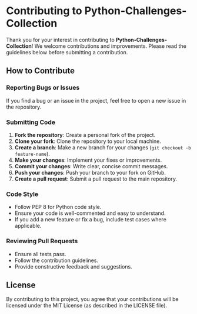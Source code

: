 # Contributing to Python-Challenges-Collection

Thank you for your interest in contributing to **Python-Challenges-Collection**! We welcome contributions and improvements. Please read the guidelines below before submitting a contribution.

## How to Contribute

### Reporting Bugs or Issues
If you find a bug or an issue in the project, feel free to open a new issue in the repository.

### Submitting Code
1. **Fork the repository**: Create a personal fork of the project.
2. **Clone your fork**: Clone the repository to your local machine.
3. **Create a branch**: Make a new branch for your changes (`git checkout -b feature-name`).
4. **Make your changes**: Implement your fixes or improvements.
5. **Commit your changes**: Write clear, concise commit messages.
6. **Push your changes**: Push your branch to your fork on GitHub.
7. **Create a pull request**: Submit a pull request to the main repository.

### Code Style
- Follow PEP 8 for Python code style.
- Ensure your code is well-commented and easy to understand.
- If you add a new feature or fix a bug, include test cases where applicable.

### Reviewing Pull Requests
- Ensure all tests pass.
- Follow the contribution guidelines.
- Provide constructive feedback and suggestions.

## License
By contributing to this project, you agree that your contributions will be licensed under the MIT License (as described in the LICENSE file).
